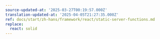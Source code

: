 ```yaml
---
source-updated-at: '2025-03-27T00:19:57.000Z'
translation-updated-at: '2025-04-05T21:27:35.000Z'
ref: docs/start/zh-hans/framework/react/static-server-functions.md
replace:
  react: solid
---
```

